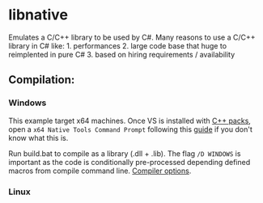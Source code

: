 # libnative

Emulates a C/C++ library to be used by C#.
Many reasons to use a C/C++ library in C# like:
	1. performances
	2. large code base that huge to reimplented in pure C#
	3. based on hiring requirements / availability


## Compilation:
### Windows
This example target x64 machines. Once VS is installed with [C++ packs](https://docs.microsoft.com/en-us/cpp/build/vscpp-step-0-installation?view=msvc-170), open a `x64 Native Tools Command Prompt` following this [guide](https://docs.microsoft.com/en-us/cpp/build/building-on-the-command-line?view=msvc-170#developer_command_prompt_shortcuts) if you don't know what this is.

Run build.bat to compile as a library (.dll + .lib).
The flag `/D WINDOWS` is important as the code is conditionally pre-processed depending defined macros from compile command line.
[Compiler options](https://docs.microsoft.com/en-us/cpp/build/reference/compiler-options-listed-alphabetically?view=msvc-170).

### Linux

